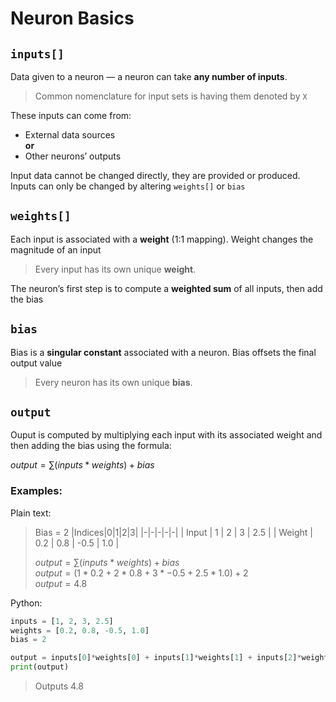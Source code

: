 # Neuron Basics

## `inputs[]`
Data given to a neuron — a neuron can take **any number of inputs**.

> Common nomenclature for input sets is having them denoted by `X`

These inputs can come from:
- External data sources  
**or**
- Other neurons’ outputs

Input data cannot be changed directly, they are provided or produced. Inputs can only be changed by altering `weights[]` or `bias`

## `weights[]`
Each input is associated with a **weight** (1:1 mapping). Weight changes the magnitude of an input

> Every input has its own unique **weight**.

The neuron’s first step is to compute a **weighted sum** of all inputs, then add the bias


## `bias`
Bias is a **singular constant** associated with a neuron. Bias offsets the final output value

> Every neuron has its own unique **bias**.

## `output`
Ouput is computed by multiplying each input with its associated weight and then adding the bias using the formula:

$output = \sum (inputs * weights) + bias$

### Examples:

Plain text:
> Bias = 2
>|Indices|0|1|2|3|
>|-|-|-|-|-|
>| Input | 1 | 2 | 3 | 2.5 |
>| Weight | 0.2 | 0.8 | -0.5 | 1.0 |
>
> $output = \sum (inputs * weights) + bias$ <br>
> $output = (1 * 0.2 + 2 * 0.8 + 3 * -0.5 + 2.5 * 1.0) + 2$ <br>
> $output = 4.8$

Python:
```python
inputs = [1, 2, 3, 2.5]
weights = [0.2, 0.8, -0.5, 1.0]
bias = 2

output = inputs[0]*weights[0] + inputs[1]*weights[1] + inputs[2]*weights[2] + inputs[3]*weights[3] + bias
print(output)
```
> Outputs 4.8
